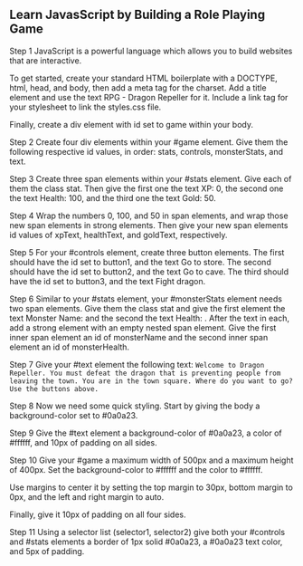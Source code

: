 ## Learn JavasScript by Building a Role Playing Game

Step 1
JavaScript is a powerful language which allows you to build websites that are interactive.

To get started, create your standard HTML boilerplate with a DOCTYPE, html, head, and body, then add a meta tag for the charset. Add a title element and use the text RPG - Dragon Repeller for it. Include a link tag for your stylesheet to link the styles.css file.

Finally, create a div element with id set to game within your body.

Step 2
Create four div elements within your #game element. Give them the following respective id values, in order: stats, controls, monsterStats, and text.

Step 3
Create three span elements within your #stats element. Give each of them the class stat. Then give the first one the text XP: 0, the second one the text Health: 100, and the third one the text Gold: 50.

Step 4
Wrap the numbers 0, 100, and 50 in span elements, and wrap those new span elements in strong elements. Then give your new span elements id values of xpText, healthText, and goldText, respectively.

Step 5
For your #controls element, create three button elements. The first should have the id set to button1, and the text Go to store. The second should have the id set to button2, and the text Go to cave. The third should have the id set to button3, and the text Fight dragon.

Step 6
Similar to your #stats element, your #monsterStats element needs two span elements. Give them the class stat and give the first element the text Monster Name: and the second the text Health: . After the text in each, add a strong element with an empty nested span element. Give the first inner span element an id of monsterName and the second inner span element an id of monsterHealth.

Step 7
Give your #text element the following text:
`Welcome to Dragon Repeller. You must defeat the dragon that is preventing people from leaving the town. You are in the town square. Where do you want to go? Use the buttons above.`

Step 8
Now we need some quick styling. Start by giving the body a background-color set to #0a0a23.

Step 9
Give the #text element a background-color of #0a0a23, a color of #ffffff, and 10px of padding on all sides.

Step 10
Give your #game a maximum width of 500px and a maximum height of 400px. Set the background-color to #ffffff and the color to #ffffff.

Use margins to center it by setting the top margin to 30px, bottom margin to 0px, and the left and right margin to auto.

Finally, give it 10px of padding on all four sides.

Step 11
Using a selector list (selector1, selector2) give both your #controls and #stats elements a border of 1px solid #0a0a23, a #0a0a23 text color, and 5px of padding.